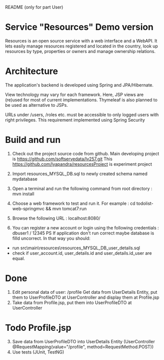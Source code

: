 README (only for part User)

# Service "Resources" Demo version

Resources is an open source service with a web interface and a WebAPI. It lets easily manage resources registered and located in the country, look up resources by type, properties or owners and manage ownership relations.

# Architecture

The application's backend is developed using Spring and JPA/Hibernate. 

View technology may vary for each framework. Here, JSP views are (re)used for most of current implementations. Thymeleaf is also planned to be used as alternative to JSPs.

URLs under /users, /roles etc. must be accessible to only logged users with right privileges. This requirement implemented using Spring Security

# Build and run
1. Check out the project source code from github. 
Main developing project is https://github.com/softservedata/lv257.git 
This https://github.com/lyapandra/resourcesProject is experiment project
  
2. Import resources_MYSQL_DB.sql to newly created schema named mydatabase

3. Open a terminal and run the following command from root directory : mvn install
4. Choose a web framework to test and run it. For example : cd todolist-web-springmvc && mvn tomcat7:run
5. Browse the following URL : localhost:8080/
6. You can register a new account or login using the following credentials : dbuser1 / 12345
PS If application don't run correct maybe database is filld uncorrect. In that way you should:
* run src\main\resources\resources_MYSQL_DB_user_details.sql
* check if user_account.id, user_details.id and user_details.id_user are equal.


# Done
1. Edit personal data of user: /profile
Get data from UserDetails Entity, put them to UserProfileDTO at UserController and display them at Profile.jsp 
2. Take data from Profile.jsp, put them into UserProfileDTO at UserController

# Todo Profile.jsp
3. Save data from UserProfileDTO into UserDetails Entity (UserController @RequestMapping(value="/profile", method=RequestMethod.POST))
4. Use tests (JUnit, TestNG) 
